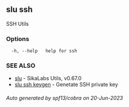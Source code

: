 ## slu ssh

SSH Utils

### Options

```
  -h, --help   help for ssh
```

### SEE ALSO

* [slu](slu.md)	 - SikaLabs Utils, v0.67.0
* [slu ssh keygen](slu_ssh_keygen.md)	 - Genetate SSH private key

###### Auto generated by spf13/cobra on 20-Jun-2023
